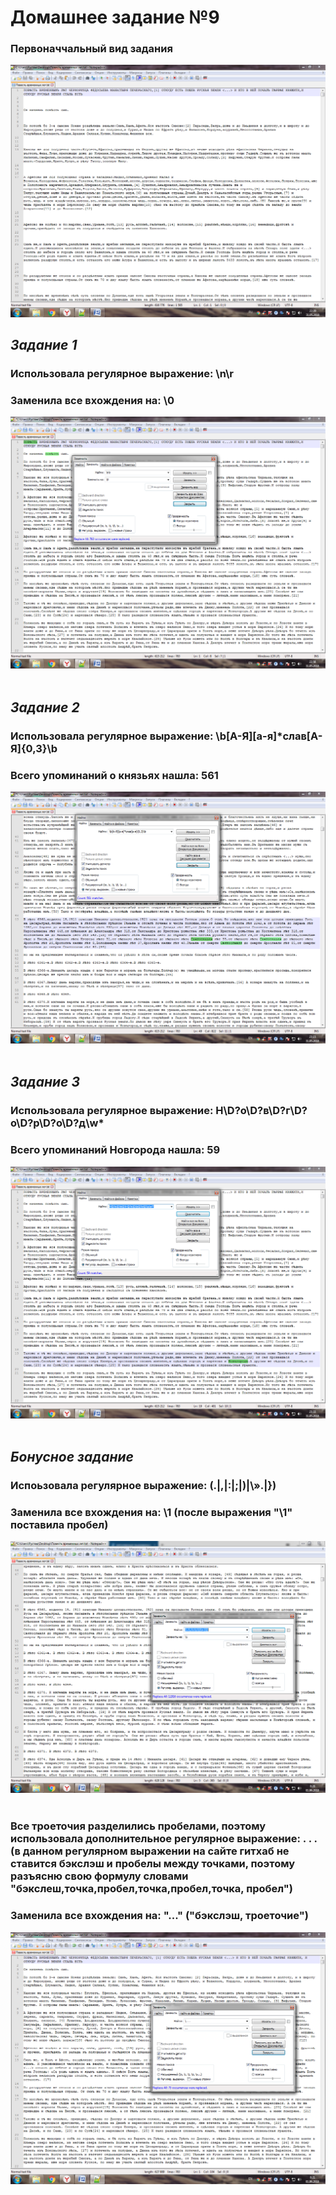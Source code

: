 # Домашнее задание №9 
### Первоначчальный вид задания
![](https://github.com/kamarovaendzhe/hw9/blob/master/Первоначальный%20вид.PNG?raw=true)
## _Задание 1_
### Использовала регулярное выражение: \n\r 
### Заменила все вхождения на: \0
![](https://github.com/kamarovaendzhe/hw9/blob/master/task_1.png?raw=true)
![]()
## _Задание 2_
### Использовала регулярное выражение: \b[А-Я][а-я]*слав[А-Я]{0,3}\b 
### Всего упоминаний о князьях нашла: 561
![](https://github.com/kamarovaendzhe/hw9/blob/master/task_2.png?raw=true)
![]()
## _Задание 3_
### Использовала регулярное выражение: Н\D?о\D?в\D?г\D?о\D?р\D?о\D?д\w*
### Всего упоминаний Новгорода нашла: 59
![](https://github.com/kamarovaendzhe/hw9/blob/master/task_3.png?raw=true)
![]()
## _Бонусное задание_
### Испоьзовала регулярное выражение: (\.|\,|\:|\;|\)|\».|\})
### Заменила все вхождения на: \1  (после выражения "\1" поставила пробел)
![](https://github.com/kamarovaendzhe/hw9/blob/master/bonus_1.png?raw=true)
![]()
### Все троеточия разделились пробелами, поэтому использовала дополнительное регулярное выражение: \. . . (в данном регулярном выражении на сайте гитхаб не ставится бэкслэш и пробелы между точками, поэтому разъясню свою формулу словами "бэкслеш,точка,пробел,точка,пробел,точка, пробел")
### Заменила все вхождения на: "\..." ("бэкслэш, троеточие")
![](https://github.com/kamarovaendzhe/hw9/blob/master/bonus_2.png?raw=true)
![]()
